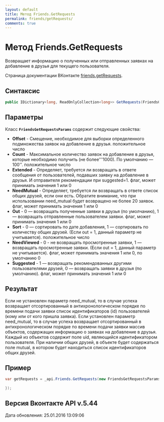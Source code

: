 ```yaml
---
layout: default
title: Метод Friends.GetRequests
permalink: friends/getRequests/
comments: true
---
```

# Метод Friends.GetRequests
Возвращает информацию о полученных или отправленных заявках на добавление в друзья для текущего пользователя.

Страница документации ВКонтакте [friends.getRequests](https://vk.com/dev/friends.getRequests).

## Синтаксис
``` csharp
public IDictionary<long, ReadOnlyCollection<long>> GetRequests(FriendsGetRequestsParams @params)
```

## Параметры
Класс **`FriendsGetRequestsParams`** содержит следующие свойства:

+ **Offset** - Смещение, необходимое для выборки определенного подмножества заявок на добавление в друзья. положительное число
+ **Count** - Максимальное количество заявок на добавление в друзья, которые необходимо получить (не более'''1000). 
По умолчанию —  100''. положительное число
+ **Extended** - Определяет, требуется ли возвращать в ответе сообщения от пользователей, подавших заявку на добавление в друзья. И отправителя рекомендации при suggested=1. флаг, может принимать значения 1 или 0
+ **NeedMutual** - Определяет, требуется ли возвращать в ответе список общих друзей, если они есть. Обратите внимание, что при использовании need_mutual будет возвращено не более 20 заявок. флаг, может принимать значения 1 или 0
+ **Out** - 0 — возвращать полученные заявки в друзья (по умолчанию), 1 — возвращать отправленные пользователем заявки. флаг, может принимать значения 1 или 0
+ **Sort** - 0 — сортировать по дате добавления, 1 — сортировать по количеству общих друзей. (Если out = 1, данный параметр не учитывается). положительное число
+ **NeedViewed** - 0 -  не возвращать просмотренные заявки, 1  — возвращать просмотренные заявки. (Если out = 1, данный параметр не учитывается). флаг, может принимать значения 1 или 0, по умолчанию 0
+ **Suggested** - 1 — возвращать рекомендованных другими пользователями друзей, 0 — возвращать заявки в друзья (по умолчанию). флаг, может принимать значения 1 или 0

## Результат
Если не установлен параметр need_mutual, то в случае успеха возвращает отсортированный в антихронологическом порядке по времени подачи заявки список идентификаторов (id) пользователей (кому или от кого пришла заявка). 
Если установлен параметр need_mutual, то в случае успеха возвращает отсортированный в антихронологическом порядке по времени подачи заявки массив объектов, содержащих информацию о заявках на добавление в друзья. Каждый из объектов содержит поле uid, являющийся идентификатором пользователя. При наличии общих друзей, в объекте будет содержаться поле mutual, в котором будет находиться список идентификаторов общих друзей.

## Пример
``` csharp
var getRequests = _api.Friends.GetRequests(new FriendsGetRequestsParams{
	
});
```

## Версия Вконтакте API v.5.44
Дата обновления: 25.01.2016 13:09:06
